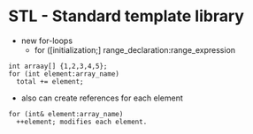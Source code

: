 # STL - Standard template library
 
- new for-loops
  - for ([initialization;] range_declaration:range_expression
```
int arraay[] {1,2,3,4,5};
for (int element:array_name)
  total += element;
```
- also can create references for each element
```
for (int& element:array_name)
  ++element; modifies each element. 
```

